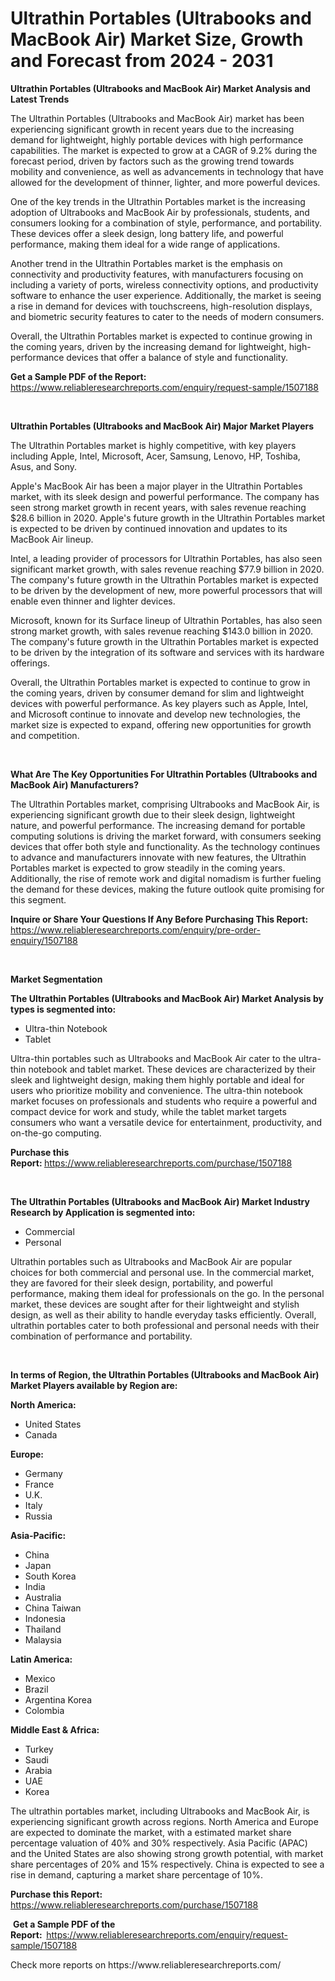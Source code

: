 <p><h1>Ultrathin Portables (Ultrabooks and MacBook Air) Market Size, Growth and Forecast from 2024 - 2031</h1></p><p><strong>Ultrathin Portables (Ultrabooks and MacBook Air) Market Analysis and Latest Trends</strong></p>
<p><p>The Ultrathin Portables (Ultrabooks and MacBook Air) market has been experiencing significant growth in recent years due to the increasing demand for lightweight, highly portable devices with high performance capabilities. The market is expected to grow at a CAGR of 9.2% during the forecast period, driven by factors such as the growing trend towards mobility and convenience, as well as advancements in technology that have allowed for the development of thinner, lighter, and more powerful devices.</p><p>One of the key trends in the Ultrathin Portables market is the increasing adoption of Ultrabooks and MacBook Air by professionals, students, and consumers looking for a combination of style, performance, and portability. These devices offer a sleek design, long battery life, and powerful performance, making them ideal for a wide range of applications.</p><p>Another trend in the Ultrathin Portables market is the emphasis on connectivity and productivity features, with manufacturers focusing on including a variety of ports, wireless connectivity options, and productivity software to enhance the user experience. Additionally, the market is seeing a rise in demand for devices with touchscreens, high-resolution displays, and biometric security features to cater to the needs of modern consumers.</p><p>Overall, the Ultrathin Portables market is expected to continue growing in the coming years, driven by the increasing demand for lightweight, high-performance devices that offer a balance of style and functionality.</p></p>
<p><strong>Get a Sample PDF of the Report:&nbsp;</strong> <a href="https://www.reliableresearchreports.com/enquiry/request-sample/1507188">https://www.reliableresearchreports.com/enquiry/request-sample/1507188</a></p>
<p>&nbsp;</p>
<p><strong>Ultrathin Portables (Ultrabooks and MacBook Air) Major Market Players</strong></p>
<p><p>The Ultrathin Portables market is highly competitive, with key players including Apple, Intel, Microsoft, Acer, Samsung, Lenovo, HP, Toshiba, Asus, and Sony. </p><p>Apple's MacBook Air has been a major player in the Ultrathin Portables market, with its sleek design and powerful performance. The company has seen strong market growth in recent years, with sales revenue reaching $28.6 billion in 2020. Apple's future growth in the Ultrathin Portables market is expected to be driven by continued innovation and updates to its MacBook Air lineup.</p><p>Intel, a leading provider of processors for Ultrathin Portables, has also seen significant market growth, with sales revenue reaching $77.9 billion in 2020. The company's future growth in the Ultrathin Portables market is expected to be driven by the development of new, more powerful processors that will enable even thinner and lighter devices.</p><p>Microsoft, known for its Surface lineup of Ultrathin Portables, has also seen strong market growth, with sales revenue reaching $143.0 billion in 2020. The company's future growth in the Ultrathin Portables market is expected to be driven by the integration of its software and services with its hardware offerings.</p><p>Overall, the Ultrathin Portables market is expected to continue to grow in the coming years, driven by consumer demand for slim and lightweight devices with powerful performance. As key players such as Apple, Intel, and Microsoft continue to innovate and develop new technologies, the market size is expected to expand, offering new opportunities for growth and competition.</p></p>
<p>&nbsp;</p>
<p><strong>What Are The Key Opportunities For Ultrathin Portables (Ultrabooks and MacBook Air) Manufacturers?</strong></p>
<p><p>The Ultrathin Portables market, comprising Ultrabooks and MacBook Air, is experiencing significant growth due to their sleek design, lightweight nature, and powerful performance. The increasing demand for portable computing solutions is driving the market forward, with consumers seeking devices that offer both style and functionality. As the technology continues to advance and manufacturers innovate with new features, the Ultrathin Portables market is expected to grow steadily in the coming years. Additionally, the rise of remote work and digital nomadism is further fueling the demand for these devices, making the future outlook quite promising for this segment.</p></p>
<p><strong>Inquire or Share Your Questions If Any Before Purchasing This Report:</strong> <a href="https://www.reliableresearchreports.com/enquiry/pre-order-enquiry/1507188">https://www.reliableresearchreports.com/enquiry/pre-order-enquiry/1507188</a></p>
<p>&nbsp;</p>
<p><strong>Market Segmentation</strong></p>
<p><strong>The Ultrathin Portables (Ultrabooks and MacBook Air) Market Analysis by types is segmented into:</strong></p>
<p><ul><li>Ultra-thin Notebook</li><li>Tablet</li></ul></p>
<p><p>Ultra-thin portables such as Ultrabooks and MacBook Air cater to the ultra-thin notebook and tablet market. These devices are characterized by their sleek and lightweight design, making them highly portable and ideal for users who prioritize mobility and convenience. The ultra-thin notebook market focuses on professionals and students who require a powerful and compact device for work and study, while the tablet market targets consumers who want a versatile device for entertainment, productivity, and on-the-go computing.</p></p>
<p><strong>Purchase this Report:&nbsp;</strong><a href="https://www.reliableresearchreports.com/purchase/1507188">https://www.reliableresearchreports.com/purchase/1507188</a></p>
<p>&nbsp;</p>
<p><strong>The Ultrathin Portables (Ultrabooks and MacBook Air) Market Industry Research by Application is segmented into:</strong></p>
<p><ul><li>Commercial</li><li>Personal</li></ul></p>
<p><p>Ultrathin portables such as Ultrabooks and MacBook Air are popular choices for both commercial and personal use. In the commercial market, they are favored for their sleek design, portability, and powerful performance, making them ideal for professionals on the go. In the personal market, these devices are sought after for their lightweight and stylish design, as well as their ability to handle everyday tasks efficiently. Overall, ultrathin portables cater to both professional and personal needs with their combination of performance and portability.</p></p>
<p>&nbsp;</p>
<p><strong>In terms of Region, the Ultrathin Portables (Ultrabooks and MacBook Air) Market Players available by Region are:</strong></p>
<p>
    <p> <strong> North America: </strong>
        <ul>
            <li>United States</li>
            <li>Canada</li>
        </ul>
        </p> 
    <p> <strong> Europe: </strong>
        <ul>
            <li>Germany</li>
            <li>France</li>
            <li>U.K.</li>
            <li>Italy</li>
            <li>Russia</li>
        </ul>
        </p> 
    <p> <strong> Asia-Pacific: </strong>
        <ul>
            <li>China</li>
            <li>Japan</li>
            <li>South Korea</li>
            <li>India</li>
            <li>Australia</li>
            <li>China Taiwan</li>
            <li>Indonesia</li>
            <li>Thailand</li>
            <li>Malaysia</li>
        </ul>
        </p> 
    <p> <strong> Latin America: </strong>
        <ul>
            <li>Mexico</li>
            <li>Brazil</li>
            <li>Argentina Korea</li>
            <li>Colombia</li>
        </ul>
        </p> 
    <p> <strong> Middle East & Africa: </strong>
        <ul>
            <li>Turkey</li>
            <li>Saudi</li>
            <li>Arabia</li>
            <li>UAE</li>
            <li>Korea</li>
        </ul>
    </p>
    </p>
<p><p>The ultrathin portables market, including Ultrabooks and MacBook Air, is experiencing significant growth across regions. North America and Europe are expected to dominate the market, with a estimated market share percentage valuation of 40% and 30% respectively. Asia Pacific (APAC) and the United States are also showing strong growth potential, with market share percentages of 20% and 15% respectively. China is expected to see a rise in demand, capturing a market share percentage of 10%.</p></p>
<p><strong>Purchase this Report: </strong><a href="https://www.reliableresearchreports.com/purchase/1507188">https://www.reliableresearchreports.com/purchase/1507188</a></p>
<p>&nbsp;<strong>Get a Sample PDF of the Report:&nbsp;&nbsp;</strong><a href="https://www.reliableresearchreports.com/enquiry/request-sample/1507188">https://www.reliableresearchreports.com/enquiry/request-sample/1507188</a></p>
<p><strong></strong></p>
<p>Check more reports on https://www.reliableresearchreports.com/</p>